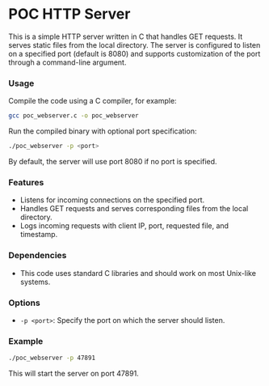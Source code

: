 # POC HTTP Server

This is a simple HTTP server written in C that handles GET requests. It serves static files from the local directory. The server is configured to listen on a specified port (default is 8080) and supports customization of the port through a command-line argument.

### Usage

Compile the code using a C compiler, for example:

```bash
gcc poc_webserver.c -o poc_webserver
```

Run the compiled binary with optional port specification:

```bash
./poc_webserver -p <port>
```

By default, the server will use port 8080 if no port is specified.

### Features

* Listens for incoming connections on the specified port.
* Handles GET requests and serves corresponding files from the local directory.
* Logs incoming requests with client IP, port, requested file, and timestamp.

### Dependencies

* This code uses standard C libraries and should work on most Unix-like systems.

### Options

*  `-p <port>`: Specify the port on which the server should listen.

### Example

```bash
./poc_webserver -p 47891
```
This will start the server on port 47891.